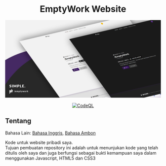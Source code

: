 <h1 align="center"> EmptyWork Website</h1>
<p align="center">
<img src="assets/emptywork.github.io-header.jpg" />
</p>

<div align="center">
  
 [![CodeQL](https://github.com/EmptyWork/emptywork.github.io/actions/workflows/codeql-analysis.yml/badge.svg)](https://github.com/EmptyWork/emptywork.github.io/actions/workflows/codeql-analysis.yml)
  
</div>
  
## Tentang <a href="#tentang"></a>
Bahasa Lain: <a href="README.md">Bahasa Inggris</a>, <a href="README.abs-ID.md">Bahasa Ambon</a>

Kode untuk website pribadi saya.<br/>
Tujuan pembuatan repository ini adalah untuk menunjukan kode yang telah ditulis oleh saya dan juga berfungsi sebagai bukti kemampuan saya dalam menggunakan Javascript, HTML5 dan CSS3

